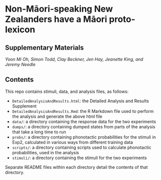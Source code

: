 # Non-Māori-speaking New Zealanders have a Māori proto-lexicon
## Supplementary Materials
*Yoon Mi Oh, Simon Todd, Clay Beckner, Jen Hay, Jeanette King, and Jeremy Needle*

## Contents

This repo contains stimuli, data, and analysis files, as follows:

- `DetailedAnalysisAndResults.html`: the Detailed Analysis and Results Supplement  
- `DetailedAnalysisAndResults.Rmd`: the R Markdown file used to perform the analysis and generate the above html file  
- `data/`: a directory containing the response data for the two experiments  
- `dumps/`: a directory containing dumped states from parts of the analysis that take a long time to run  
- `probs/`: a directory containing phonotactic probabilities for the stimuli in Exp2, calculated in various ways from different training data  
- `scripts/`: a directory containing scripts used to calculate phonotactic probabilities, used in the analysis  
- `stimuli/`: a directory containing the stimuli for the two experiments  

Separate README files within each directory detail the contents of that directory.